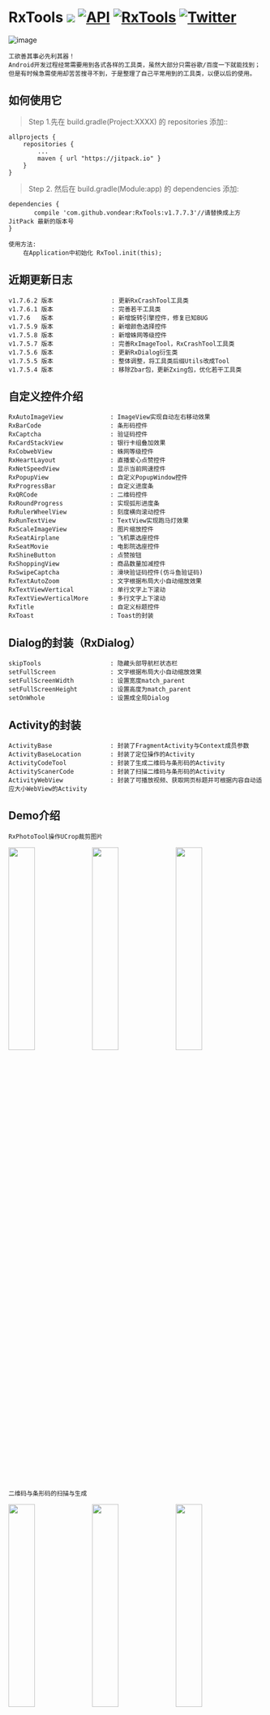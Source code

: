 # RxTools [![](https://img.shields.io/badge/platform-android-brightgreen.svg)](https://developer.android.com/index.html)  [![API](https://img.shields.io/badge/API-14%2B-blue.svg?style=flat)](https://android-arsenal.com/api?level=14)  [![RxTools](https://jitpack.io/v/vondear/RxTools.svg)](https://jitpack.io/#vondear/RxTools)  [![Twitter](https://img.shields.io/badge/Gradle-3.0.1-brightgreen.svg)](https://github.com/jiangzehui/polygonsview)![image](https://github.com/vondear/RxTools/raw/master/miku.png)    工欲善其事必先利其器！    Android开发过程经常需要用到各式各样的工具类，虽然大部分只需谷歌/百度一下就能找到；    但是有时候急需使用却苦苦搜寻不到，于是整理了自己平常用到的工具类，以便以后的使用。## 如何使用它> Step 1.先在 build.gradle(Project:XXXX) 的 repositories 添加::	allprojects {		repositories {			...			maven { url "https://jitpack.io" }		}	}> Step 2. 然后在 build.gradle(Module:app) 的 dependencies 添加:	dependencies {	       compile 'com.github.vondear:RxTools:v1.7.7.3'//请替换成上方 JitPack 最新的版本号	}    使用方法:         在Application中初始化 RxTool.init(this);## 近期更新日志    v1.7.6.2 版本                : 更新RxCrashTool工具类    v1.7.6.1 版本                : 完善若干工具类    v1.7.6   版本                : 新增旋转引擎控件，修复已知BUG    v1.7.5.9 版本                : 新增颜色选择控件    v1.7.5.8 版本                : 新增蛛网等级控件    v1.7.5.7 版本                : 完善RxImageTool，RxCrashTool工具类    v1.7.5.6 版本                : 更新RxDialog衍生类    v1.7.5.5 版本                : 整体调整，将工具类后缀Utils改成Tool    v1.7.5.4 版本                : 移除Zbar包，更新Zxing包，优化若干工具类## 自定义控件介绍    RxAutoImageView             : ImageView实现自动左右移动效果    RxBarCode                   : 条形码控件    RxCaptcha                   : 验证码控件    RxCardStackView             : 银行卡组叠加效果    RxCobwebView                : 蛛网等级控件    RxHeartLayout               : 直播爱心点赞控件    RxNetSpeedView              : 显示当前网速控件    RxPopupView                 : 自定义PopupWindow控件    RxProgressBar               : 自定义进度条    RxQRCode                    : 二维码控件    RxRoundProgress             : 实现弧形进度条    RxRulerWheelView            : 刻度横向滚动控件    RxRunTextView               : TextView实现跑马灯效果    RxScaleImageView            : 图片缩放控件    RxSeatAirplane              : 飞机票选座控件    RxSeatMovie                 : 电影院选座控件    RxShineButton               : 点赞按钮    RxShoppingView              : 商品数量加减控件    RxSwipeCaptcha              : 滑块验证码控件(仿斗鱼验证码)    RxTextAutoZoom              : 文字根据布局大小自动缩放效果    RxTextViewVertical          : 单行文字上下滚动    RxTextViewVerticalMore      : 多行文字上下滚动    RxTitle                     : 自定义标题控件    RxToast                     : Toast的封装## Dialog的封装（RxDialog）    skipTools                   : 隐藏头部导航栏状态栏    setFullScreen               : 文字根据布局大小自动缩放效果    setFullScreenWidth          : 设置宽度match_parent    setFullScreenHeight         : 设置高度为match_parent    setOnWhole                  : 设置成全局Dialog## Activity的封装    ActivityBase                : 封装了FragmentActivity与Context成员参数    ActivityBaseLocation        : 封装了定位操作的Activity    ActivityCodeTool            : 封装了生成二维码与条形码的Activity    ActivityScanerCode          : 封装了扫描二维码与条形码的Activity    ActivityWebView             : 封装了可播放视频、获取网页标题并可根据内容自动适应大小WebView的Activity## Demo介绍```RxPhotoTool操作UCrop裁剪图片```<img src="screenshot/screenshot_1.jpg" width="32%"> <img src="screenshot/screenshot_8.jpg" width="32%"> <img src="screenshot/screenshot_9.jpg" width="32%">```二维码与条形码的扫描与生成```<img src="screenshot/screenshot_2.jpg" width="32%">  <img src="screenshot/screenshot_3.jpg" width="32%"> <img src="screenshot/screenshot_10.jpg" width="32%"> ```常用的Dialog展示```<img src="screenshot/screenshot_5.png" width="32%"> <img src="screenshot/screenshot_6.png" width="32%"> <img src="screenshot/screenshot_7.png" width="32%"><img src="screenshot/screenshot_11.png" width="32%"> <img src="screenshot/screenshot_12.png" width="32%"> <img src="screenshot/screenshot_13.png" width="32%">```其他功能展示```<img src="screenshot/screenshot_14.png" width="32%"> <img src="screenshot/screenshot_15.png" width="32%"> <img src="screenshot/screenshot_18.png" width="32%"><img src="screenshot/screenshot_16.png" width="32%"> <img src="screenshot/screenshot_17.png" width="32%"> <img src="screenshot/screenshot_22.png" width="32%"><img src="screenshot/screenshot_19.png" width="32%"> <img src="screenshot/screenshot_20.png" width="32%"> <img src="screenshot/screenshot_21.png" width="32%">## 功能模块介绍> 常用功能 -> RxTool.java    hideKeyboard                : 点击隐藏软键盘    countDown                   : 倒计时(获取验证码倒计时)    showToast                   : 封装了Toast的方法    fixListViewHeight           : 手动计算出listView的高度，但是不再具有滚动效果    createQRImage               : 生成二维码    drawLinecode                : 生成条形码    Md5                         : 生成MD5加密32位字符串    delayToDo                   : 延时操作    isFastClick                 : 是否快速点击    setEdTwoDecimal             : EditText 首位小数点自动加零，最多两位小数    setEditNumberPrefix         : EditText 前缀自动补零> Activity相关 ->RxActivityTool    addActivity                 : 添加Activity 到栈    currentActivity             : 获取当前的Activity（堆栈中最后一个压入的)    finishActivity              : 结束当前Activity（堆栈中最后一个压入的）    finishAllActivity           : 结束所有的Activity    AppExit                     : 退出当前APP    getActivityStack            : 获取Activity栈    单个Activity操作    isExistActivity             : 判断是否存在指定Activity    launchActivity              : 打开指定的Activity    skipActivity                : 跳转到指定Activity    skipActivityAndFinish       : 跳转到指定Activity并关闭当前Activity    skipActivityAndFinishAll    : 跳转后Finish之前所有的Activity    skipActivityForResult       : activityForResult封装    getLauncherActivity         : 获取launcher activity> 动画相关 ->RxAnimationTool    animationColorGradient      : 颜色渐变动画    cardFilpAnimation           : 卡片翻转动画    zoomIn                      : 缩小动画    zoomOut                     : 放大动画> 应用相关 ->RxAppTool    InstallAPK                  : 安装APK    installApp                  : 安装App（支持7.0）    installAppSilent            : 静默安装App    uninstallApp                : 卸载App    uninstallAppSilent          : 静默卸载App    isAppRoot                   : 判断App是否有root权限    launchApp                   : 打开App    getAppPackageName           : 获取App包名    getAppDetailsSettings       : 获取App具体设置    getAppName                  : 获取App名称    getAppIcon                  : 获取App图标    getAppPath                  : 获取App路径    getAppVersionName           : 获取App版本号    getAppVersionCode           : 获取App版本码    isSystemApp                 : 判断App是否是系统应用    isAppDebug                  : 判断App是否是Debug版本    getAppSignature             : 获取App签名    getAppSignatureSHA1         : 获取应用签名的的SHA1值    isInstallApp                : 判断App是否安装    getAppInfo                  : 获取当前App信息    getBean                     : 得到AppInfo的Bean    getAllAppsInfo              : 获取所有已安装App信息    isAppBackground             : 判断当前App处于前台还是后台> 状态栏相关 -> RxBarTool.java    setTransparentStatusBar     : 设置透明状态栏(api大于19方可使用)    hideStatusBar               : 隐藏状态栏    noTitle                     : 隐藏Title    FLAG_FULLSCREEN             : 设置全屏    getStatusBarHeight          : 获取状态栏高度    isStatusBarExists           : 判断状态栏是否存在    getActionBarHeight          : 获取ActionBar高度    showNotificationBar         : 显示通知栏    hideNotificationBar         : 隐藏通知栏    invokePanels                : 反射唤醒通知栏> 广播工具类 ->RxBroadcastTool    BroadcastReceiverNetWork    : 监听网络状态改变的广播    initRegisterReceiverNetWork : 注册监听网络状态的广播> 摄像机相关 -> RxCameraTool.java    openFlashLight              : 打开闪光灯    closeFlashLight             : 关闭闪光灯> 剪贴板相关 -> RxClipboardTool.java    copyText                    : 复制文本到剪贴板    getText                     : 获取剪贴板的文本    copyUri                     : 复制uri到剪贴板    getUri                      : 获取剪贴板的uri    copyIntent                  : 复制意图到剪贴板    getIntent                   : 获取剪贴板的意图> 常量相关 -> RxConstTool.java    存储相关常量    BYTE                        : Byte与Byte的倍数    KB                          : KB与Byte的倍数    MB                          : MB与Byte的倍数    GB                          : GB与Byte的倍数    时间相关常量    MSEC                        : 毫秒与毫秒的倍数    SEC                         : 秒与毫秒的倍数    MIN                         : 分与毫秒的倍数    HOUR                        : 时与毫秒的倍数    DAY                         : 天与毫秒的倍数    正则相关常量    REGEX_MOBILE_SIMPLE         : 手机号（简单）    REGEX_MOBILE_EXACT          : 手机号（精确）    REGEX_TEL                   : 电话号码    REGEX_IDCARD15              : 身份证号码15位    REGEX_IDCARD18              : 身份证号码18位    REGEX_EMAIL                 : 邮箱    REGEX_URL                   : URL    REGEX_CHZ                   : 汉字    REGEX_USERNAME              : 用户名，取值范围为a-z,A-Z,0-9,"_",汉字，不能以"_"结尾,用户名必须是6-20位    REGEX_DATE                  : yyyy-MM-dd格式的日期校验，已考虑平闰年    REGEX_IP                    : IP地址> 数据处理相关 -> RxDataTool.java    数据的判断    isNullString                : 判断字符串是否为空 为空即true    isEmpty                     : 判断对象是否为空 为空即true    isInteger                   : 判断字符串是否是整数    isDouble                    : 判断字符串是否是浮点数    isNumber                    : 判断字符串是否是数字    getAstro                    : 根据日期判断星座    数据的转换    stringToInt                 : 字符串转换成整数 ,转换失败将会 return 0;    stringToLong                : 字符串转换成long ,转换失败将会 return 0;    stringToDouble              : 字符串转换成double ,转换失败将会 return 0;    simpleDateFormat            : 将date转换成format格式的日期    Date2Timestamp              :  将日期字符串 按照 指定的格式 转换成 DATE    getDate                     : 时间戳  转换成 指定格式的日期    string2Timestamp            : 将 yyyy年MM月dd日 转换成 时间戳    getCurrentDateTime          : 获取当前日期时间 / 得到今天的日期    getYestoryDate              : 得到昨天的日期    formatTime                  : 视频时间 转换成 "mm:ss"    formatSeconds               : "mm:ss" 转换成 视频时间    getDaysByYearMonth          : 根据年 月 获取对应的月份 天数    StringToInputStream         : 字符串转InputStream    upperFirstLetter            : 首字母大写    lowerFirstLetter            : 首字母小写    reverse                     : 反转字符串    toDBC                       : 转化为半角字符    toSBC                       : 转化为全角字符    oneCn2ASCII                 : 单个汉字转成ASCII码    oneCn2PY                    : 单个汉字转成拼音    getPYFirstLetter            : 获得第一个汉字首字母    cn2PY                       : 中文转拼音    bytes2HexString             : byteArr转hexString    hexString2Bytes             : hexString转byteArr    hex2Dec                     : hexChar转int    chars2Bytes                 : charArr转byteArr    bytes2Chars                 : byteArr转charArr    byte2Size                   : 字节数转以unit为单位的size    size2Byte                   : 以unit为单位的size转字节数    byte2FitSize                : 字节数转合适大小    input2OutputStream          : inputStream转outputStream    output2InputStream          : outputStream转inputStream    inputStream2Bytes           : inputStream转byteArr    bytes2InputStream           : byteArr转inputStream    outputStream2Bytes          : outputStream转byteArr    bytes2OutputStream          : outputStream转byteArr    inputStream2String          : inputStream转string按编码    string2InputStream          : string转inputStream按编码    outputStream2String         : outputStream转string按编码    string2OutputStream         : string转outputStream按编码 > 设备工具类 -> RxDeviceTool.java    屏幕相关    getScreenHeight             : 得到屏幕的高    getScreenWidth              : 得到屏幕的宽    getScreenWidths             : 得到设备屏幕的宽度    getScreenHeights            : 得到设备屏幕的高度    getScreenDensity            : 得到设备的密度    setLandscape                : 设置屏幕为横屏    setPortrait                 : 设置屏幕为竖屏    isLandscape                 : 判断是否横屏    isPortrait                  : 判断是否竖屏    getScreenRotation           : 获取屏幕旋转角度    captureWithStatusBar        : 获取当前屏幕截图，包含状态栏    captureWithoutStatusBar     : 获取当前屏幕截图，不包含状态栏    getDisplayMetrics           : 获取DisplayMetrics对象    isScreenLock                : 判断是否锁屏    硬件信息相关    getUniqueSerialNumber       : 获取手机唯一标识序列号    getIMEI                     : 获取设备的IMEI    getIMSI                     : 获取设备的IMSI    getDeviceSoftwareVersion    : 获取设备的软件版本号    getLine1Number              : 获取手机号    getNetworkCountryIso        : 获取ISO标准的国家码，即国际长途区号    getNetworkOperator          : 获取设备的 MCC + MNC    getNetworkOperatorName      : 获取(当前已注册的用户)的名字    getNetworkType              : 获取当前使用的网络类型    getPhoneType                : 获取手机类型    getSimCountryIso            : 获取SIM卡的国家码    getSimOperator              : 获取SIM卡提供的移动国家码和移动网络码.5或6位的十进制数字    getSimOperatorName          : 获取服务商名称    getSimSerialNumber          : 获取SIM卡的序列号    getSimState                 : 获取SIM的状态信息    getSubscriberId             : 获取唯一的用户ID    getVoiceMailNumber          : 获取语音邮件号码    getAndroid_id               : 获取ANDROID ID    getBuildBrandModel          : 获取设备型号，如MI2SC    getBuildBrand               : 获取设备品牌名称    getBuildMANUFACTURER        : 获取设备厂商，如Xiaomi    getSerialNumber             : 获取序列号    getAppVersionNo             : 获取App版本号    getAppVersionName           : 获取App版本名称    checkPermission             : 检查权限    getDeviceInfo               : 获取设备信息    ThroughArray                : 遍历LOG输出HashMap    getMacAddress               : 获取设备MAC地址    手机操作相关    isPhone                     : 判断设备是否是手机    getPhoneStatus              : 获取手机状态信息    dial                        : 跳至填充好phoneNumber的拨号界面    callPhone                   : 拨打电话    sendSms                     : 发送短信    getAllContactInfo           : 获取手机联系人    getContantNum               : 打开手机联系人界面点击联系人后便获取该号码    getAllSMS                   : 获取手机短信并保存到xml中> 编码解码相关工具类 -> RxEncodeTool.java    urlEncode                   : URL编码    urlDecode                   : URL解码    base64Encode                : Base64编码    base64Encode2String         : Base64编码    base64Decode                : Base64解码    base64UrlSafeEncode         : Base64URL安全编码    htmlEncode                  : Html编码    htmlDecode                  : Html解码> 加密解密相关的工具类 -> RxEncryptTool.java    哈希加密相关    encryptMD2ToString          : MD2加密    encryptMD2                  : MD2加密    encryptMD5ToString          : MD5加密    encryptMD5                  : MD5加密    encryptMD5File2String       : MD5加密文件    encryptMD5File              : MD5加密文件    encryptSHA1ToString         : SHA1加密    encryptSHA1                 : SHA1加密    encryptSHA224ToString       : SHA224加密    encryptSHA224               : SHA224加密    encryptSHA256ToString       : SHA256加密    encryptSHA256               : SHA256加密    encryptSHA384ToString       : SHA384加密    encryptSHA384               : SHA384加密    encryptSHA512ToString       : SHA512加密    encryptSHA512               : SHA512加密    encryptAlgorithm            : 对data进行algorithm算法加密    DES加密相关    DESTemplet                  : DES加密    encryptDES                  : DES加密    encryptDES2Base64           : DES加密后转为Base64编码    encryptDES2HexString        : DES加密后转为16进制    decryptBase64DES            : DES解密Base64编码密文    decryptHexStringDES         : DES解密16进制密文    decryptDES                  : DES解密    3DES加密相关    encrypt3DES2Base64          : 3DES加密后转为Base64编码    encrypt3DES2HexString       : 3DES加密后转为16进制    encrypt3DES                 : 3DES加密    decryptBase64_3DES          : 3DES解密Base64编码密文    decryptHexString3DES        : 3DES解密16进制密文    decrypt3DES                 : 3DES解密    AES加密相关    encryptAES2Base64           : AES加密后转为Base64编码    encryptAES2HexString        : AES加密后转为16进制    encryptAES                  : AES加密    decryptBase64AES            : AES解密Base64编码密文    decryptHexStringAES         : AES解密16进制密文    decryptAES                  : AES解密> 图片信息操作相关 -> RxExifTool.java    writeLatLonIntoJpeg         : 将经纬度信息写入JPEG图片文件里> 文件操作相关 -> RxFileTool.java    SD卡操作    getRootPath                 : 得到SD卡根目录    getCecheFolder              : 获取本应用图片缓存目录    isSDCardEnable              : 判断SD卡是否打开    getSDCardPath               : 获取SD卡路径    getDataPath                 : 获取SD卡Data路径    getFreeSpace                : 获取SD卡剩余空间    sdCardIsAvailable           : SD卡是否可用    fileExists                  : 文件或者文件夹是否存在    delAllFile                  : 删除指定文件夹下所有文件, 不保留文件夹.    copy                        : 文件复制(文件路径)    copyFile                    : 复制文件(文件/InputStream流)    copyFolder                  : 复制整个文件夹内    renameFile                  : 重命名文件    getSDCardAvailaleSize       : 获取磁盘可用空间    getDirSize                  : 获取某个目录可用大小    getFileAllSize              : 获取文件或者文件夹大小    initFile                    : 创建一个文件    initDirectory               : 创建一个文件夹    saveFile                    : 保存InputStream流到文件    saveFileUTF8                : 用UTF8保存一个文件    getFileUTF8                 : 用UTF8读取一个文件    getFileIntent               : 得到一个文件Intent    getDiskCacheDir             : 获取缓存目录    getDiskFileDir              : 获取缓存视频文件目录    mergeFiles                  : 多个文件拼接合并    getNativeM3u                : 将在线的m3u8替换成本地的m3u8    write                       : 将字符串 保存成 文件    TextToFile                  : 传入文件名以及字符串, 将字符串信息保存到文件中    GetAllFileName              : 获取 搜索的路径 下的 所有 后缀 的文件    readFileByLines             : 以行为单位读取文件，常用于读面向行的格式化文件    getFileByPath               : 根据文件路径获取文件    isFileExists                : 判断文件是否存在    isDir                       : 判断是否是目录    isFile                      : 判断是否是文件    createOrExistsDir           : 判断目录是否存在，不存在则判断是否创建成功    createOrExistsFile          : 判断文件是否存在，不存在则判断是否创建成功    createFileByDeleteOldFile   : 判断文件是否存在，存在则在创建之前删除    copyOrMoveDir               : 复制或移动目录    copyOrMoveFile              : 复制或移动文件    copyDir                     : 复制目录    copyFile                    : 复制文件    moveDir                     : 移动目录    moveFile                    : 移动文件    deleteDir                   : 删除目录    deleteFile                  : 删除文件    listFilesInDir              : 获取目录下所有文件    listFilesInDirWithFilter    : 获取目录下所有后缀名为suffix的文件    searchFileInDir             : 获取目录下指定文件名的文件包括子目录    writeFileFromIS             : 将输入流写入文件    writeFileFromString         : 将字符串写入文件    readFile2List               : 指定编码按行读取文件到List    readFile2String             : 指定编码按行读取文件到字符串中    readFile2Bytes              : 指定编码按行读取文件到字符数组中    getFileCharsetSimple        : 简单获取文件编码格式    getFileLines                : 获取文件行数    getFileSize                 : 获取文件大小    getFileMD5                  : 获取文件的MD5校验码    closeIO                     : 关闭IO    getDirName                  : 获取全路径中的最长目录    getFileName                 : 获取全路径中的文件名    getFileNameNoExtension      : 获取全路径中的不带拓展名的文件名    getFileExtension            : 获取全路径中的文件拓展名    清除数据    cleanInternalCache          : 清除内部缓存    cleanInternalFiles          : 清除内部文件    cleanInternalDbs            : 清除内部数据库    cleanInternalDbByName       : 根据名称清除数据库    cleanInternalSP             : 清除内部SP    cleanExternalCache          : 清除外部缓存    cleanCustomCache            : 清除自定义目录下的文件> Fragment操作相关 -> RxFragmentTool.java    showFragment                : 显示当前Fragment> 图像操作相关 -> RxImageTool.java    单位转换    dp2px                       : dp转px    dip2px                      : dip转px    px2dp                       : px转dp    px2dip                      : px转dip    sp2px                       : sp转px    px2sp                       : px转sp        图片处理相关    bitmap2Bytes                : bitmap转byteArr    bytes2Bitmap                : byteArr转bitmap    drawable2Bitmap             : drawable转bitmap    bitmap2Drawable             : bitmap转drawable    drawable2Bytes              : drawable转byteArr    bytes2Drawable              : byteArr转drawable    calculateInSampleSize       : 计算采样大小    getBitmap                   : 从文件/InputStream流/resId中获取bitmap    scale                       : 缩放图片    clip                        : 裁剪图片    skew                        : 倾斜图片    rotate                      : 旋转图片    getRotateDegree             : 获取图片旋转角度    toRound                     : 转为圆形图片    toRoundCorner               : 转为圆角图片    fastBlur                    : 快速模糊    renderScriptBlur            : renderScript模糊图片(API大于17)    stackBlur                   : stack模糊图片    addFrame                    : 添加颜色边框    addReflection               : 添加倒影    addTextWatermark            : 添加文字水印    addImageWatermark           : 添加图片水印    toAlpha                     : 转为alpha位图    toGray                      : 转为灰度图片    save                        : 保存图片    isImage                     : 根据文件名判断文件是否为图片    getImageType                : 获取图片类型        图片压缩有关    compressByScale             : 按缩放压缩    compressByQuality           : 按质量压缩    compressBySampleSize        : 按采样大小压缩        GetLocalOrNetBitmap         : 得到本地或者网络上的bitmap    getColorByInt               : 将16进制的颜色转化成10进制    FilpAnimation               : 界面翻转动画> Intent相关 -> RxIntentTool.java    getInstallAppIntent         : 获取安装App(支持7.0)的意图    getUninstallAppIntent       : 获取卸载App的意图    getLaunchAppItent           : 获取打开App的意图    getAppInfoIntent            : 获取App信息的意图    getShareInfoIntent          : 获取App信息分享的意图    getIntentByPackageName      : 根据包名获取意图    getComponentNameIntent      : 获取其他应用的Intent> 键盘相关 -> RxKeyboardTool.java    hideSoftInput               : 动态隐藏软键盘    showSoftInput               : 动态显示软键盘    toggleSoftInput             : 切换键盘显示与否状态> 定位相关 -> RxLocationTool.java    isGpsEnabled                : 判断Gps是否可用    isLocationEnabled           : 判断定位是否可用    openGpsSettings             : 打开Gps设置界面    registerLocation            : 注册Location    unRegisterLocation          : 注销Location    getAddress                  : 根据经纬度获取地理位置    getCountryName              : 根据经纬度获取所在国家    getLocality                 : 根据经纬度获取所在地    getStreet                   : 根据经纬度获取所在街道    gpsToDegree                 : GPS坐标 转换成 角度(例如 113.202222 转换成 113°12′8″)    GPS84ToGCJ02                : 国际 GPS84 坐标系 转换成 [国测局坐标系] 火星坐标系 (GCJ-02)    GCJ02ToGPS84                : [国测局坐标系] 火星坐标系 (GCJ-02) 转换成 国际 GPS84 坐标系    GCJ02ToBD09                 : 火星坐标系 (GCJ-02) 转换成 百度坐标系 (BD-09)    BD09ToGCJ02                 : 百度坐标系 (BD-09) 转换成 火星坐标系 (GCJ-02)    BD09ToGPS84                 : 百度坐标系 (BD-09) 转换成 国际 GPS84 坐标系    outOfChina                  : 判断经纬度是否在中国范围内> 网络相关 -> RxNetTool.java    ping                        : 判断是否有外网连接    isWifiEnabled               : 判断WIFI是否打开    is3rd                       : 判断是否为3G网络    isWifi                      : 判断网络连接方式是否为WIFI    isNetworkAvailable          : 判断网络连接是否可用    isGpsEnabled                : GPS是否打开    getNetWork                  : 获取当前网络状态    openWirelessSettings        : 打开网络设置界面    getActiveNetworkInfo        : 获取活动网络信息    isAvailable                 : 判断网络是否可用    isConnected                 : 判断网络是否连接    is4G                        : 判断网络是否是4G    isWifiConnected             : 判断wifi是否连接状态    getNetworkOperatorName      : 获取移动网络运营商名称    getPhoneType                : 获取移动终端类型    getNetWorkType              : 获取当前的网络类型    getNetWorkTypeName          : 获取当前的网络类型名称> 权限请求操作工具类 -> RxPermissionsTool.java    addPermission               : 添加权限    initPermission              : 请求权限> 图片获取相关 -> RxPhotoTool.java    openCameraImage             : 调用系统相机    openLocalImage              : 调用系统相册    cropImage                   : 裁剪图片    createImagePathUri          : 创建一条图片地址uri,用于保存拍照后的照片    getRealFilePath             : 获取图片uri的真实文件地址> 拍照相关 -> RxPictureTool.java    getOpenCameraIntent         : 获取打开照程序界面的Intent    getImagePickerIntent        : 获取[跳转至相册选择界面,并跳转至裁剪界面，可以指定是否缩放裁剪区域]的Intent    getCameraIntent             : 获取[跳转至相册选择界面,并跳转至裁剪界面，默认可缩放裁剪区域]的Intent    getCropImageIntent          : 获取[跳转至裁剪界面]的Intent    getChoosedImage             : 获得选中相册的图片    getChoosedImagePath         : 获得选中相册的图片路径    getTakePictureFile          : 获取拍照之后的照片文件（JPG格式）> 进程相关 -> RxProcessTool.java    getForegroundProcessName    : 获取前台线程包名    getAllBackgroundProcesses   : 获取后台服务进程    killAllBackgroundProcesses  : 杀死所有后台服务进程    killBackgroundProcesses     : 杀死后台服务进程> 正则判断相关 -> RxRegTool.java    正则判断    isMobile                    : 判断是否为真实手机号    isMobileSimple              : 验证手机号（简单）    isMobileExact               : 验证手机号（精确）    isTel                       : 验证电话号码    isBankCard                  : 验证银卡卡号    validateIdCard              : 15位和18位身份证号码的正则表达式 身份证验证    isIDCard15                  : 验证身份证号码15位    isIDCard18                  : 验证身份证号码18位    isEmail                     : 验证邮箱    isURL                       : 验证URL    isChz                       : 验证汉字    isUsername                  : 验证用户名    isDate                      : 验证yyyy-MM-dd格式的日期校验，已考虑平闰年    isIP                        : 验证IP地址    isMatch                     : string是否匹配regex    stringFormat                : String.Format方法的封装        hideMobilePhone             : 隐藏手机中间4位号码    formatCard                  : 格式化银行卡 隐藏中间8位号码    formatCardEndFour           : 获取银行卡后四位    format2Decimals             : 将字符串格式化为带两位小数的字符串> Service相关 -> RxServiceTool.java    isRunningService            : 获取服务是否开启    > Shell相关 -> RxShellTool.java    isRoot                      : 判断设备是否root    execCmd                     : 是否是在root下执行命令    > SharedPreferences相关 -> RxSPTool.java    putContent                  : 单条方式存入SharedPreferences    getContent                  : 获取标记为tag的值    putJSONCache                : 存放JSON缓存数据    readJSONCache               : 读取JSON缓存数据    clearPreference             : 清除指定的信息(若为null 则删除name下所有的键值)> 线程池相关工具类 -> RxThreadPoolTool.java    RxThreadPoolTool            : ThreadPoolTool构造函数    execute                     : 在未来某个时间执行给定的命令(链表)    shutDown                    : 待以前提交的任务执行完毕后关闭线程池    shutDownNow                 : 试图停止所有正在执行的活动任务    isShutDown                  : 判断线程池是否已关闭    isTerminated                : 关闭线程池后判断所有任务是否都已完成    awaitTermination            : 请求关闭、发生超时或者当前线程中断    submit                      : 提交一个Runnable任务用于执行    invokeAll                   : 执行给定的任务    invokeAny                   : 执行给定的任务    schedule                    : 延迟执行Runnable命令    scheduleWithFixedRate       : 延迟并循环执行命令    scheduleWithFixedDelay      : 延迟并以固定休息时间循环执行命令> 时间相关 -> RxTimeTool.java        milliseconds2String         : 将时间戳转为时间字符串    string2Milliseconds         : 将时间字符串转为时间戳    string2Date                 : 将时间字符串转为Date类型    date2String                 : 将Date类型转为时间字符串    date2Milliseconds           : 将Date类型转为时间戳    milliseconds2Date           : 将时间戳转为Date类型    milliseconds2Unit           : 毫秒时间戳单位转换    getIntervalTime             : 获取两个时间差    getCurTimeMills             : 获取当前时间戳    getCurTimeString            : 获取当前时间字符串    getCurTimeDate              : 获取当前时间    getIntervalByNow            : 获取与当前时间的差    isLeapYear                  : 判断闰年> 压缩相关 -> RxZipTool.java    zipFiles                    : 批量压缩文件    zipFile                     : 压缩文件    unzipFiles                  : 批量解压文件    unzipFile                   : 解压文件    unzipFileByKeyword          : 解压带有关键字的文件    getFilesPath                : 获取压缩文件中的文件路径链表    getComments                 : 获取压缩文件中的注释链表    getEntries                  : 获取压缩文件中的文件对象## 支付工具类### 支付宝支付:             AliPayTools.aliPay(mContext,            APP_ID,//支付宝分配的APP_ID            isRSA2,//是否是 RSA2 加密            RSA_PRIVATE,// RSA 或 RSA2 字符串            new AliPayModel(order_id,//订单ID (唯一)                            money,//价格                            name,//商品名称                            detail),//商品描述详情 (用于显示在 支付宝 的交易记录里)            new onRequestListener() {                @Override                public void onSuccess(String s) {RxToast.success("支付成功");}                                                                                                            @Override                public void onError(String s) {RxToast.error("支付失败");            }        });        ### 微信支付:> 第一种情景: 支付操作全部在APP端完成(包括统一下单接口) 即支付过程无后台参与                WechatPayTools.wechatPayUnifyOrder(mContext,            WX_APP_ID, //微信分配的APP_ID            WX_PARTNER_ID, //微信分配的 PARTNER_ID (商户ID)            WX_PRIVATE_KEY, //微信分配的 PRIVATE_KEY (私钥)            new WechatModel(order_id, //订单ID (唯一)                            money, //价格                            name, //商品名称                            detail), //商品描述详情            new onRequestListener() {                @Override                public void onSuccess(String s) {}                    @Override                public void onError(String s) {}        });        > 第二种情景: 从后台获取到 prepayid（预支付订单ID） 之后,在App端进行支付操作                wechatPayApp(mContext,            app_id, //微信分配的APP_ID            partner_id, //微信分配的 PARTNER_ID (商户ID)            wx_private_key, //微信分配的 PRIVATE_KEY (私钥)            prepay_id, //订单ID (唯一)            new onRequestListener() {                @Override                public void onSuccess(String s) {}                    @Override                public void onError(String s) {}        });        ### 微信分享:>  分享网页        WechatShareTools.init(mContext, WX_APP_ID);//初始化                String url = "https://github.com/vondear/RxTools";//网页链接                        String description = "工欲善其事必先利其器！";//描述                       Bitmap bitmap = BitmapFactory.decodeResource(getResources(), R.mipmap.ic_launcher);//获取Bitmap        byte[] bitmapByte = RxImageTool.bitmap2Bytes(bitmap, Bitmap.CompressFormat.PNG);//将 Bitmap 转换成 byte[]                mWechatShareModel = new WechatShareModel(url, "APP名称", description, bitmapByte);                //Friend 分享微信好友,Zone 分享微信朋友圈,Favorites 分享微信收藏        WechatShareTools.shareURL(mWechatShareModel, WechatShareTools.SharePlace.Friend);//分享操作## APK文件扫描二维码 或者 点击二维码 下载[![RxTools](https://github.com/vondear/RxTools/blob/master/qrcode_apk.png)](https://github.com/vondear/RxTools/raw/master/RxTools.apk)#### 闲聊群 435644020#### 捐赠    如果你觉得好，对你有过帮助，请给我一点打赏鼓励吧，一分也是爱呀！    帮助到了你，可以点右上角 "Star" 支持一下 谢谢！ ^_^    你也还可以扫描下面的二维码~ 请作者喝一杯咖啡。<img src="pay_qr_code.jpg" width="70%">    如果在捐赠留言中备注名称，将会被记录到列表中~ 如果你也是github开源作者，捐赠时可以留下github项目地址或者个人主页地址，链接将会被添加到列表中起到互相推广的作用[捐赠列表](Contributor.md)